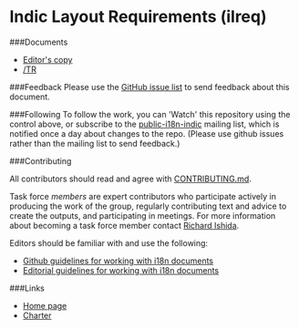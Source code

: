 # Indic Layout Requirements (ilreq)

###Documents
- [Editor's copy](https://w3c.github.io/ilreq/)
- [/TR](https://www.w3.org/TR/ilreq/)

###Feedback
Please use the [GitHub issue list](https://github.com/w3c/ilreq/issues) to send feedback about this document.

###Following
To follow the work, you can 'Watch' this repository using the control above, or subscribe to the [public-i18n-indic](https://lists.w3.org/Archives/Public/public-i18n-indic/) mailing list, which is notified once a day about changes to the repo. (Please use github issues rather than the mailing list to send feedback.)

###Contributing

All contributors should read and agree with [CONTRIBUTING.md](https://github.com/w3c/ilreq/blob/gh-pages/CONTRIBUTING.md).

Task force _members_ are expert contributors who participate actively in producing the work of the group, regularly contributing text and advice to create the outputs, and participating in meetings. For more information about becoming a task force member contact [Richard Ishida](mailto:ishida@w3.org).

Editors should be familiar with and use the following:

- [Github guidelines for working with i18n documents](http://w3c.github.io/i18n-activity/guidelines/github)
- [Editorial guidelines for working with i18n documents](http://w3c.github.io/i18n-activity/guidelines/editing)


###Links
- [Home page](http://www.w3.org/International/groups/indic-layout/)
- [Charter](https://www.w3.org/2012/07/indic-tf-charter/charter.html)
